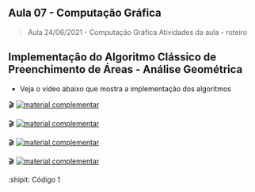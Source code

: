 ## Aula 07 - Computação Gráfica

> Aula 24/06/2021 - Computação Gráfica
> Atividades da aula - roteiro

## Implementação do Algoritmo Clássico de Preenchimento de Áreas - Análise Geométrica

- Veja o vídeo abaixo que mostra a implementação dos algoritmos
 
🎬
[![material complementar](https://github.com/marcoswagner-commits/projetos_cg/blob/9a7a875a273c69f03b6048ea2138b963fd82fa7b/Capa_Aula7.png)](https://www.youtube.com/watch?v=zQzDaPgwTRE)

🎬
[![material complementar](https://github.com/marcoswagner-commits/projetos_cg/blob/9a7a875a273c69f03b6048ea2138b963fd82fa7b/Capa_Aula7.png)](https://www.youtube.com/watch?v=q83M8KEwCAA)

🎬
[![material complementar](https://github.com/marcoswagner-commits/projetos_cg/blob/9a7a875a273c69f03b6048ea2138b963fd82fa7b/Capa_Aula7.png)](https://www.youtube.com/watch?v=dzdvA3lyvsw)

🎬
[![material complementar](https://github.com/marcoswagner-commits/projetos_cg/blob/9a7a875a273c69f03b6048ea2138b963fd82fa7b/Capa_Aula7.png)](https://www.youtube.com/watch?v=dzdvA3lyvsw)


:shipit: Código 1
```


```
